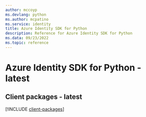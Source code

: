 ```yaml
---
author: mccoyp
ms.devlang: python
ms.author: mcpatino
ms.service: identity
title: Azure Identity SDK for Python
description: Reference for Azure Identity SDK for Python
ms.data: 09/23/2022
ms.topic: reference
---
```

# Azure Identity SDK for Python - latest

## Client packages - latest
[!INCLUDE [client-packages](identity-client-index.md)]